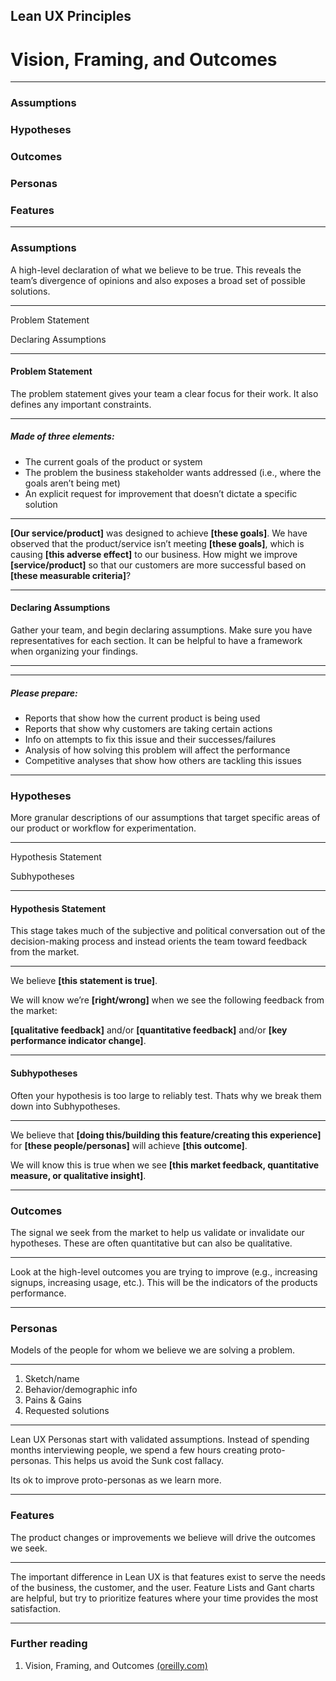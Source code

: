 ## Lean UX Principles
# Vision, Framing, and&nbsp;Outcomes

---

<!-- .slide: data-background="./assets/img/funnel-new-grad-50.png" -->
### Assumptions
### Hypotheses
### Outcomes
### Personas
### Features

---

### Assumptions
A high-level declaration of what we believe to be true.
This reveals the team’s divergence of opinions and also exposes a broad set of possible solutions.

---

<!-- .slide: data-background="./assets/img/funnel-open-50.png" -->
Problem Statement

Declaring Assumptions

---

#### Problem Statement
The problem statement gives your team a clear focus for their work. It also defines any important constraints.

---

##### Made of three elements:
* The current goals of the product or system
* The problem the business stakeholder wants addressed (i.e., where the goals aren’t being met)
* An explicit request for improvement that doesn’t dictate a specific solution

---

**[Our service/product]** was designed to achieve **[these goals]**. We have observed that the product/service isn’t meeting **[these goals]**, which is causing **[this adverse effect]** to our business. How might we improve **[service/product]** so that our customers are more successful based on **[these measurable criteria]**?

---

#### Declaring Assumptions
Gather your team, and begin declaring assumptions. Make sure you have representatives for each section. It can be helpful to have a framework when organizing your findings.

---

<!-- .slide: data-background="./assets/img/assumptions-canvas.png" -->

---

##### Please prepare:
* Reports that show how the current product is being used
* Reports that show why customers are taking certain actions
* Info on attempts to fix this issue and their successes/failures
* Analysis of how solving this problem will affect the performance
* Competitive analyses that show how others are tackling this issues

---

### Hypotheses
More granular descriptions of our assumptions that target specific areas of our product or workflow for experimentation.

---

<!-- .slide: data-background="./assets/img/funnel-open-50.png" -->
Hypothesis Statement

Subhypotheses

---

#### Hypothesis Statement
This stage takes much of the subjective and political conversation out of the decision-making process and instead orients the team toward feedback from the market.

---

We believe **[this statement is true]**.

We will know we’re **[right/wrong]** when we see the following feedback from the market:

**[qualitative feedback]** and/or **[quantitative feedback]** and/or **[key performance indicator change]**.

---

#### Subhypotheses
Often your hypothesis is too large to reliably test. Thats why we break them down into Subhypotheses.

---

We believe that **[doing this/building this feature/creating this experience]** for **[these people/personas]** will achieve **[this outcome]**.

We will know this is true when we see **[this market feedback, quantitative measure, or qualitative insight]**.

---

### Outcomes
The signal we seek from the market to help us validate or invalidate our hypotheses. These are often quantitative but can also be qualitative.

---

Look at the high-level outcomes you are trying to improve (e.g., increasing signups, increasing usage, etc.). This will be the indicators of the products performance.

---

### Personas
Models of the people for whom we believe we are solving a problem.

---

1. Sketch/name
1. Behavior/demographic info
1. Pains & Gains
1. Requested solutions

---

Lean UX Personas start with validated assumptions. Instead of spending months interviewing people, we spend a few hours creating proto-personas. This helps us avoid the Sunk cost fallacy. 

Its ok to improve proto-personas as we learn more.

---

### Features
The product changes or improvements we believe will drive the outcomes we seek.

---

The important difference in Lean UX is that features exist to serve the needs of the business, the customer, and the user. Feature Lists and Gant charts are helpful, but try to prioritize features where your time provides the most satisfaction.

---

### Further reading

1. Vision, Framing, and Outcomes [(oreilly.com)](https://www.oreilly.com/library/view/designing-for-product/9781491971451/ch05.html)